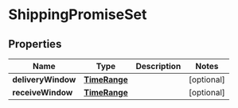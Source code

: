 # ShippingPromiseSet

## Properties
Name | Type | Description | Notes
------------ | ------------- | ------------- | -------------
**deliveryWindow** | [**TimeRange**](TimeRange.md) |  |  [optional]
**receiveWindow** | [**TimeRange**](TimeRange.md) |  |  [optional]
